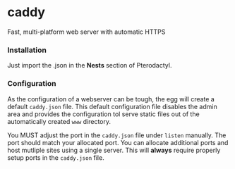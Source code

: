 # caddy
Fast, multi-platform web server with automatic HTTPS

### Installation
Just import the .json in the **Nests** section of Pterodactyl.

### Configuration
As the configuration of a webserver can be tough, the egg will create a default `caddy.json` file.
This default configuration file disables the admin area and provides the configuration tol serve static files
out of the automatically created `www` directory.

You MUST adjust the port in the `caddy.json` file under `listen` manually. The port should match your allocated port.
You can allocate additional ports and host mutliple sites using a single server. This will **always** require properly 
setup ports in the `caddy.json` file.
